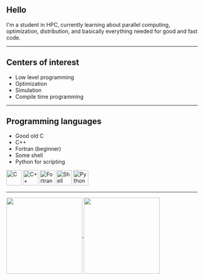 ## Hello

I'm a student in HPC, currently learning about parallel computing, optimization, distribution, and basically everything needed for good and fast code. 

---

## Centers of interest

* Low level programming
* Optimization
* Simulation
* Compile time programming

---

## Programming languages
* Good old C 
* C++
* Fortran (beginner)
* Some shell
* Python for scripting 

<p align="left">
  <img src="https://upload.wikimedia.org/wikipedia/commons/1/18/C_Programming_Language.svg" alt="C" width="40" height="40"> 
  <img src="https://upload.wikimedia.org/wikipedia/commons/1/18/ISO_C%2B%2B_Logo.svg" alt="C++" width="40" height="40"> 
  <img src="https://upload.wikimedia.org/wikipedia/commons/b/b8/Fortran_logo.svg" alt="Fortran" width="40" height="40"> 
  <img src="https://upload.wikimedia.org/wikipedia/commons/4/4b/Bash_Logo_Colored.svg" alt="Shell" width="40" height="40"> 
  <img src="https://upload.wikimedia.org/wikipedia/commons/c/c3/Python-logo-notext.svg" alt="Python" width="40" height="40">
</p>

--- 
<div>
  <a href="Github stats">
    <img height=200 align="center" src="https://github-readme-stats.vercel.app/api?username=Nxirda&count_private=true&show_icons=true&theme=transparent" />
  </a>
  <a href="Top languages used">
    <img height=200 align="center" src="https://github-readme-stats.vercel.app/api/top-langs?username=Nxirda&layout=compact&langs_count=8&card_width=320&theme=transparent" />
  </a>
</div>

